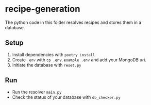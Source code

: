 # recipe-generation

The python code in this folder resolves recipes and stores them in a database.

## Setup

1. Install dependencies with `poetry install`
2. Create `.env` with `cp .env.example .env` and add your MongoDB uri.
3. Initiate the database with `reset.py`

## Run

- Run the resolver `main.py`
- Check the status of your database with `db_checker.py`
